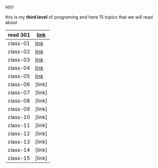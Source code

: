 HI!!!

this is my **third level** of programing and here 15 topics that we will read about

| read  301   | [link](301/class301.md)   |
| ----------- | --------------------- |
| class-01    | [link](class001.md)               |
| class-02    | [link](class002.md) |
| class-03    | [link](class003.md)  |
| class-04    | [link](class004.md)   |
| class-05    | [link](class005.md)  |
| class-06    | [link]  |
| class-07    | [link]  |
|  class-08   | [link]  |
|  class-09   | [link]  |
|  class-10   | [link]  |
|  class-11   | [link]  |
| class-12    | [link]  |
|  class-13   | [link]  |
|  class-14   | [link]   |
|  class-15   | [link]   |